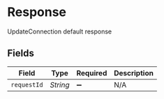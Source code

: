 # Response

UpdateConnection default response


## Fields

| Field              | Type               | Required           | Description        |
| ------------------ | ------------------ | ------------------ | ------------------ |
| `requestId`        | *String*           | :heavy_minus_sign: | N/A                |
